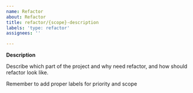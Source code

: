 ```yaml
---
name: Refactor
about: Refactor
title: refactor/{scope}-description
labels: 'type: refactor'
assignees: ''

---
```


**Description**

Describe which part of the project and why need refactor, and how should refactor look like.

Remember to add proper labels for priority and scope
